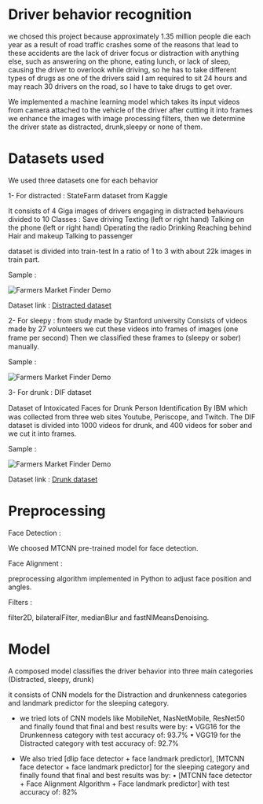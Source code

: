 # Driver behavior recognition
we chosed this project because approximately 1.35 million people die each year as a result of road traffic crashes some of the reasons that lead to these accidents are the lack of driver focus or distraction with anything else, such as answering on the phone, eating lunch, or lack of sleep, causing the driver to overlook while driving, so he has to take different types of drugs as one of the drivers said I am required to sit 24 hours and may reach 30 drivers on the road, so I have to take drugs to get over.

We implemented a machine learning model which takes its input videos from camera attached to the vehicle of the driver after cutting it into frames we enhance the images with image processing filters, then we determine the driver state as distracted, drunk,sleepy or none of them.

# Datasets used
We used three datasets one for each behavior

1- For distracted :  StateFarm dataset from Kaggle

It consists of 4 Giga images of drivers engaging in distracted behaviours divided to 10 Classes : 
Save driving
Texting (left or right hand)
Talking on the phone (left or right hand)
Operating the radio
Drinking
Reaching behind
Hair and makeup
Talking to passenger

dataset is divided into train-test In a ratio of 1 to 3 with about 22k images in train part.

Sample :

![Farmers Market Finder Demo](Distracted.gif)

Dataset link : [Distracted dataset](https://www.kaggle.com/c/state-farm-distracted-driver-detection/data) 

2- For sleepy :  from study made by Stanford university Consists of videos made by 27 volunteers we cut these videos into frames of images (one frame per second) Then we classiﬁed these frames to (sleepy or sober) manually.

Sample :

![Farmers Market Finder Demo](Sleepy.gif)

3- For drunk : DIF dataset

Dataset of Intoxicated Faces for Drunk Person Identiﬁcation By IBM which was collected from three web sites Youtube, Periscope, and Twitch.
The DIF dataset is divided into  1000 videos for drunk, and 400 videos for sober and we cut it into frames.

Sample :

![Farmers Market Finder Demo](Drunk.gif)

Dataset link : [Drunk dataset](https://github.com/vivekverma080698/vivekverma080698-Intoxication-Detection-using-PHOG-LPQ-Facial-Action-Units) 


# Preprocessing
Face Detection :

We choosed MTCNN pre-trained model for face detection.

Face Alignment :

preprocessing algorithm implemented in Python to adjust face position and angles.

Filters :

filter2D, bilateralFilter, medianBlur and fastNlMeansDenoising.


# Model
A composed model classifies the driver behavior into three main categories (Distracted, sleepy, drunk)

it consists of CNN models for the Distraction and drunkenness categories and landmark predictor for the sleeping category. 

-	we tried lots of CNN models like MobileNet, NasNetMobile, ResNet50
and finally found that final and best results were by:
•	VGG16 for the Drunkenness category with test accuracy of: 93.7%
•	 VGG19 for the Distracted category with test accuracy of: 92.7%

-	We also tried [dlip face detector + face landmark predictor], [MTCNN
face detector + face landmark predictor] for the sleeping category and
finally found that final and best results was by:
•	[MTCNN face detector + Face Alignment Algorithm + Face landmark
predictor] with test accuracy of: 82%


